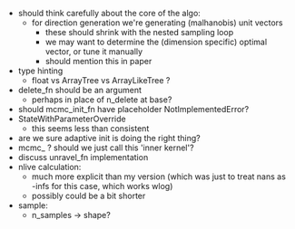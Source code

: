 - should think carefully about the core of the algo:
  - for direction generation we're generating (malhanobis) unit vectors
    - these should shrink with the nested sampling loop
    - we may want to determine the (dimension specific) optimal vector, or tune it manually
    - should mention this in paper
- type hinting
  - float vs ArrayTree vs ArrayLikeTree ? 
- delete_fn should be an argument
  - perhaps in place of n_delete at base? 
- should mcmc_init_fn have placeholder NotImplementedError?
- StateWithParameterOverride
  - this seems less than consistent 
- are we sure adaptive init is doing the right thing? 
- mcmc_ ? should we just call this 'inner kernel'?
- discuss unravel_fn implementation
- nlive calculation:
  - much more explicit than my version (which was just to treat nans as -infs for this case, which works wlog)
  - possibly could be a bit shorter
- sample:
  - n_samples -> shape?
